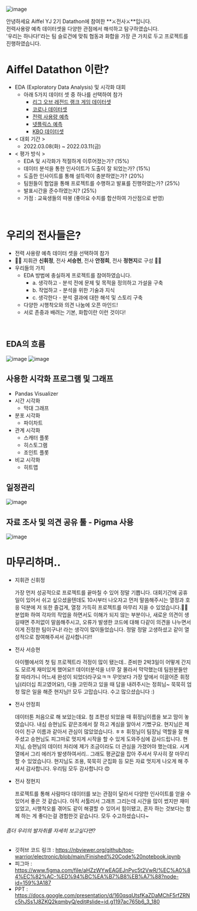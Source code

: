 ![image](https://user-images.githubusercontent.com/80737049/158067418-29553982-6580-41fe-aab7-b23baf9ecd30.png)

안녕하세요 Aiffel YJ 2기 Datathon에 참여한 **⚔전사⚔**입니다.
<br>
전력사용량 예측 데이터셋을 다양한 관점에서 해석하고 탐구하였습니다.
<br>
'우리는 하나다!'라는 팀 슬로건에 맞춰 협동과 화합을 가장 큰 가치로 두고 프로젝트를 진행하였습니다.
<br>

# Aiffel Datathon 이란?
- EDA (Exploratory Data Analysis) 및 시각화 대회
  - 아래 5가지 데이터 셋 중 하나를 선택하여 참가
    - [리그 오브 레전드 랭크 게임 데이터셋](https://www.kaggle.com/bobbyscience/league-of-legends-diamond-ranked-games-10-min/version/1)
    - [코로나 데이터셋](https://www.kaggle.com/kimjihoo/coronavirusdataset)
    - [전력 사용량 예측](https://dacon.io/competitions/official/235736/overview/description)
    - [넷플릭스 예측](https://www.kaggle.com/shivamb/netflix-shows)
    - [KBO 데이터셋](https://www.kaggle.com/bluemumin/kbo-baseball-for-kaggle)
- < 대회 기간 >
  - 2022.03.08(화) ~ 2022.03.11(금)
- < 평가 방식 >
  - EDA 및 시각화가 적절하게 이루어졌는가? (15%)
  - 데이터 분석을 통한 인사이트가 도출이 잘 되었는가? (15%)
  - 도출한 인사이트를 통해 설득력이 충분하였는가? (20%)
  - 팀원들이 협업을 통해 프로젝트를 수행하고 발표를 진행하였는가? (25%)
  - 발표시간을 준수하였는지? (25%)
  - 가점 : 교육생들의 따봉 (좋아요 수치를 합산하여 가산점으로 반영)
 
<br>

# 우리의 전사들은?
- 전력 사용량 예측 데이터 셋을 선택하여 참가
- 😤😤 지휘관 **신휘정**, 전사 **서승현**, 전사 **안정희**, 전사 **정현지**로 구성 😤😤
- 우리들의 가치
  - EDA 방법에 충실하게 프로젝트를 참여하였습니다.
    - a. 생각하고 - 분석 전에 문제 및 목적을 정의하고 가설을 구축
    - b. 작업하고 - 분석을 위한 기술과 지식
    - c. 생각한다 - 분석 결과에 대한 해석 및 스토리 구축
  - 다양한 시행착오와 의견 나눔에 오픈 마인드!
  - 서로 존중과 배려는 기본, 화합이란 이런 것이다!
<br>

## EDA의 흐름
![image](https://user-images.githubusercontent.com/80737049/158070283-6a7f5e24-81bf-4a8d-ac44-ddd458d4552e.png)
![image](https://user-images.githubusercontent.com/80737049/158070293-49ab5a0e-4517-442f-baad-066ceb959161.png)

## 사용한 시각화 프로그램 및 그래프
- Pandas Visualizer
- 시간 시각화
  - 막대 그래프
- 분포 시각화
  - 파이차트
- 관계 시각화
  - 스캐터 플롯
  - 히스토그램
  - 조인트 플롯
- 비교 시각화
  - 히트맵

## 일정관리
![image](https://user-images.githubusercontent.com/80737049/158069612-efc5fda8-c03d-4e57-912e-00b1159e8fd8.png)

## 자료 조사 및 의견 공유 툴 - Pigma 사용
![image](https://user-images.githubusercontent.com/80737049/158069573-3db41402-940e-44d9-84fd-1e5c4e4ad72c.png)

# 마무리하며..

- 지휘관 신휘정

  가장 먼저 성공적으로 프로젝트를 끝마칠 수 있어 정말 기쁩니다. 대회기간에 공휴일이 있어서 쉬고 싶으셨을텐데도 10시부터 나오자고 먼저 말씀해주시는 열정과 호응 덕분에 저 또한 즐겁게, 열정 가득히 프로젝트를 마무리 지을 수 있었습니다.😤😤 분업화 하여 각자의 작업을 하면서도 이해가 되지 않는 부분이나, 새로운 의견이 생길때면 주저없이 말씀해주시고, 오류가 발생한 코드에 대해 다같이 의견을 나누면서 이게 진정한 팀이구나! 라는 생각이 많이들었습니다. 정말 정말 고생하셨고 같이 열성적으로 참여해주셔서 감사합니다!!

- 전사 서승현

  아이펠에서의 첫 팀 프로젝트라 걱정이 많이 됐는데.. 준비한 2박3일이 어떻게 간지도 모르게 재미있게 했어요!! 데이터분석을 너무 잘 몰라서 막막했는데 팀원분들만 잘 따라가니 어느새 완성이 되었더라구요ㅋㅋ 무엇보다 가장 앞에서 이끌어준 휘정님(리더십 최고였어요!), 다들 고민하고 있을 때 답을 내려주시는 정희님~ 묵묵히 엄청 많은 일을 해준 현지님!! 모두 고맙습니다. 수고 많으셨습니다 :)

- 전사 안정희

  데이터톤 처음으로 해 보았는데요. 첨 조편성 되었을 때 휘정님이름을 보고 맘이 놓였습니다. 내심 승현님도 같은조에서 잘 하고 계심을 알아서 기뻤구요. 현지님은 제 아이 친구 이름과 같아서 관심이 많았었습니다. ㅎㅎ 휘정님이 팀장님 역할을 잘 해 주셨고 승현님도 피그마로 멋지게 시작을 할 수 있게 도와주심에 감사드립니다. 현지님, 승현님의 데이터 처리에 제가 조금이라도 더 관심을 가졌어야 했는데요. 시계열에서 그리 에러가 발생하여서리.. 그래도 평균값을 잡아 주셔서 무사히 잘 마무리 할 수 있었습니다. 현지님도 조용, 묵묵히 군집화 등 모든 자료 멋지게 나오게 해 주셔서 감사합니다. 우리팀 모두 감사합니다 😍

- 전사 정현지

  프로젝트를 통해 사람마다 데이터를 보는 관점이 달라서 다양한 인사이트를 얻을 수 있어서 좋은 것 같습니다. 아직 서툴러서 그래프 그리는데 시간을 많이 썼지만 재미있었고, 시행착오를 겪어도 같이 해결할 수 있어서 힘이됐고, 혼자 하는 것보다는 함께 하는 게 좋다는걸 경험한것 같습니다. 모두 수고하셨습니다~

###### 좀더 우리의 발자취를 자세히 보고싶다면?
- 깃허브 코드 링크 : https://nbviewer.org/github/top-warrior/electronic/blob/main/Finished%20Code%20notebook.ipynb
- 피그마 : 
https://www.figma.com/file/aHZzWYwEAGEJnPyc5t2VwR/%EC%A0%84%EC%82%AC-%ED%94%BC%EA%B7%B8%EB%A7%88?node-id=159%3A187
- PPT : https://docs.google.com/presentation/d/160qsqUtsfKaZDaMChF5rfZRNc5hJSs1J8ZKQ2kqmbyQ/edit#slide=id.g1197ac765b6_3_180
